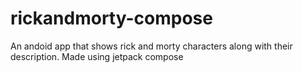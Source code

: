 # rickandmorty-compose
An andoid app that shows rick and morty characters along with their description. Made using jetpack compose
